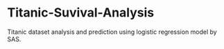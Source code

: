 # Titanic-Suvival-Analysis

Titanic dataset analysis and prediction using logistic regression model by SAS.
